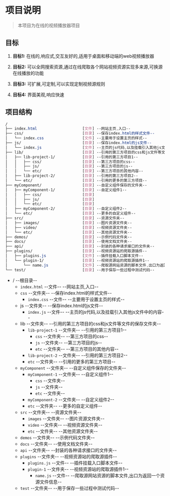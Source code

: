 # 项目说明

> 本项目为在线的视频播放器项目

## 目标

1. **目标1:** 在线的,响应式,交互友好的,适用于桌面和移动端的web视频播放器
2. **目标2:** 可以全网搜索资源,通过在线爬取各个网站视频资源实现多来源,可换源在线播放的功能
3. **目标3:** 可扩展,可定制,可以实现定制视频源规则
   
4. **目标4:** 界面美观,响应快速



## 项目结构

```css
/
├── index.html                    [文件] --网站主页,入口--
├── css/                          [目录] --保存index.html的样式文件--
│   └── index.css                 [文件] --主要用于设置主页的样式--
├── js/                           [目录] --保存index.html的js文件--
│   └── index.js                  [文件] --主页的js代码,以及挂载引入其他js文件中的内容--
├── lib/                          [目录] --引用的第三方项目的css和js文件等文件的保存文件夹--
│   ├── lib-project-1/            [目录] --引用的第三方项目1--
│   │   ├── css/                  [目录] --第三方项目的css--
│   │   ├── js/                   [目录] --第三方项目的js--
│   │   └── etc/                  [目录] --第三方项目的其他内容--
│   ├── lib-project-2/            [目录] --引用的第三方项目2--
│   └── etc/                      [目录] --引用的更多的第三方项目--
├── myComponent/                  [目录] --自定义组件保存的文件夹--
│   ├── myComponent-1/            [目录] --自定义组件1--
│   │   ├── css/                  [目录]
│   │   ├── js/                   [目录]
│   │   └── etc/                  [目录]
│   ├── myComponent-2/            [目录] --自定义组件2--
│   └── etc/                      [目录] --更多的自定义组件--
├── src/                          [目录] --资源文件夹--
│   ├── images/                   [目录] --图片资源文件夹--
│   ├── video/                    [目录] --视频资源文件夹--
│   └── etc/                      [目录] --其他资源文件夹--
├── demos/                        [目录] --示例代码文件夹--
├── docs/                         [目录] --使用文档文件夹--
├── api/                          [目录] --封装的各种请求接口的文件夹--
├── plugins/                      [目录] --视频资源站的爬取源插件--
│   ├── plugins.js                [文件] --插件挂载入口脚本文件--
│   └── plugin-1/                 [目录] --视频资源站的爬取源插件1--
│       └── name.js               [文件] --爬取源网站资源的脚本文件,出口为返回一个资源文件信息--
└── test/                         [目录] --用于保存一些过程中测试代码--
```



- /	--根目录--
  - `index.html`    --文件--    --网站主页,入口--
  - `css`    --文件夹--    --保存index.html的样式文件--
    - `index.css`    --文件--    --主要用于设置主页的样式--
  - js    --文件夹--    --保存index.html的js文件--
    - `index.js`    --文件--    --主页的js代码,以及挂载引入其他js文件中的内容--
  - lib    --文件夹--    --引用的第三方项目的css和js文件等文件的保存文件夹--
    - `lib-project-1`    --文件夹--    --引用的第三方项目1--
      - `css`    --文件夹--    --第三方项目的css--
      - `js`    --文件夹--    --第三方项目的js--
      - `etc`    --文件夹--    --第三方项目的其他内容--
    - `lib-project-2`     --文件夹--    --引用的第三方项目2--
    - `etc`    --文件夹--    --引用的更多的第三方项目--
  - `myComponent`    --文件夹--    --自定义组件保存的文件夹--
    - `myComponent-1`    --文件夹--    --自定义组件1--
      - `css`    --文件夹--
      - `js`    --文件夹--
      - `etc`    --文件夹--
    - `myComponent-2`    --文件夹--    --自定义组件2--
    - `etc`    --文件夹--    --更多的自定义组件--
  - `src`    --文件夹--    --资源文件夹--
    - `images`    --文件夹--    --图片资源文件夹--
    - `video`    --文件夹--    --视频资源文件夹--
    - `etc`    --文件夹--    --其他资源文件夹--
  - `demos`    --文件夹--    --示例代码文件夹--
  - `docs`   --文件夹--    --使用文档文件夹--
  - `api`    --文件夹--    --封装的各种请求接口的文件夹--
  - `plugins`    --文件夹--    --视频资源站的爬取源插件--
    - `plugins.js`    --文件--    --插件挂载入口脚本文件--
    - `plugin-1`    --文件夹--    --视频资源站的爬取源插件1--
      - `name.js`     --文件--    --爬取源网站资源的脚本文件,出口为返回一个资源文件信息--
  - `test`    --文件夹--    --用于保存一些过程中测试代码--



